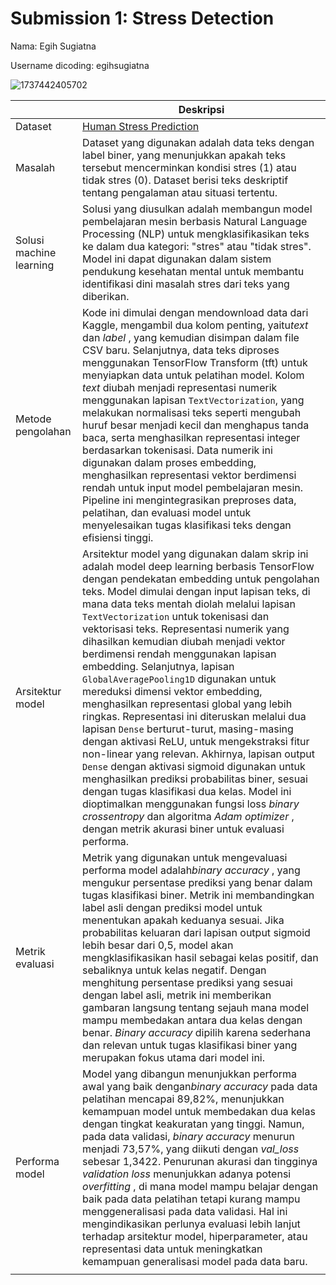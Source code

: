 # Submission 1: Stress Detection

Nama: Egih Sugiatna

Username dicoding: egihsugiatna

![1737442405702](https://storage.googleapis.com/kaggle-datasets-images/2961947/5100130/dddc8ae8e2864dcc95d830467e023383/dataset-cover.jpg?t=2023-03-03-14-07-22)

|                         | Deskripsi                                                                                                                                                                                                                                                                                                                                                                                                                                                                                                                                                                                                                                                                                                                                                                                                                                                                                                                                                                                                                                                                              |
| ----------------------- | -------------------------------------------------------------------------------------------------------------------------------------------------------------------------------------------------------------------------------------------------------------------------------------------------------------------------------------------------------------------------------------------------------------------------------------------------------------------------------------------------------------------------------------------------------------------------------------------------------------------------------------------------------------------------------------------------------------------------------------------------------------------------------------------------------------------------------------------------------------------------------------------------------------------------------------------------------------------------------------------------------------------------------------------------------------------------------------- |
| Dataset                 | [Human Stress Prediction](https://www.kaggle.com/datasets/kreeshrajani/human-stress-prediction)                                                                                                                                                                                                                                                                                                                                                                                                                                                                                                                                                                                                                                                                                                                                                                                                                                                                                                                                                                                           |
| Masalah                 | Dataset yang digunakan adalah data teks dengan label biner, yang menunjukkan apakah teks tersebut mencerminkan kondisi stres (1) atau tidak stres (0). Dataset berisi teks deskriptif tentang pengalaman atau situasi tertentu.                                                                                                                                                                                                                                                                                                                                                                                                                                                                                                                                                                                                                                                                                                                                                                                                                                                        |
| Solusi machine learning | Solusi yang diusulkan adalah membangun model pembelajaran mesin berbasis Natural Language Processing (NLP) untuk mengklasifikasikan teks ke dalam dua kategori: "stres" atau "tidak stres". Model ini dapat digunakan dalam sistem pendukung kesehatan mental untuk membantu identifikasi dini masalah stres dari teks yang diberikan.                                                                                                                                                                                                                                                                                                                                                                                                                                                                                                                                                                                                                                                                                                                                                 |
| Metode pengolahan       | Kode ini dimulai dengan mendownload data dari Kaggle, mengambil dua kolom penting, yaitu*text* dan  *label* , yang kemudian disimpan dalam file CSV baru. Selanjutnya, data teks diproses menggunakan TensorFlow Transform (tft) untuk menyiapkan data untuk pelatihan model. Kolom *text* diubah menjadi representasi numerik menggunakan lapisan `TextVectorization`, yang melakukan normalisasi teks seperti mengubah huruf besar menjadi kecil dan menghapus tanda baca, serta menghasilkan representasi integer berdasarkan tokenisasi. Data numerik ini digunakan dalam proses embedding, menghasilkan representasi vektor berdimensi rendah untuk input model pembelajaran mesin. Pipeline ini mengintegrasikan preproses data, pelatihan, dan evaluasi model untuk menyelesaikan tugas klasifikasi teks dengan efisiensi tinggi.                                                                                                                                                                                                                                       |
| Arsitektur model        | Arsitektur model yang digunakan dalam skrip ini adalah model deep learning berbasis TensorFlow dengan pendekatan embedding untuk pengolahan teks. Model dimulai dengan input lapisan teks, di mana data teks mentah diolah melalui lapisan `TextVectorization` untuk tokenisasi dan vektorisasi teks. Representasi numerik yang dihasilkan kemudian diubah menjadi vektor berdimensi rendah menggunakan lapisan embedding. Selanjutnya, lapisan `GlobalAveragePooling1D` digunakan untuk mereduksi dimensi vektor embedding, menghasilkan representasi global yang lebih ringkas. Representasi ini diteruskan melalui dua lapisan `Dense` berturut-turut, masing-masing dengan aktivasi ReLU, untuk mengekstraksi fitur non-linear yang relevan. Akhirnya, lapisan output `Dense` dengan aktivasi sigmoid digunakan untuk menghasilkan prediksi probabilitas biner, sesuai dengan tugas klasifikasi dua kelas. Model ini dioptimalkan menggunakan fungsi loss *binary crossentropy* dan algoritma  *Adam optimizer* , dengan metrik akurasi biner untuk evaluasi performa. |
| Metrik evaluasi         | Metrik yang digunakan untuk mengevaluasi performa model adalah*binary accuracy* , yang mengukur persentase prediksi yang benar dalam tugas klasifikasi biner. Metrik ini membandingkan label asli dengan prediksi model untuk menentukan apakah keduanya sesuai. Jika probabilitas keluaran dari lapisan output sigmoid lebih besar dari 0,5, model akan mengklasifikasikan hasil sebagai kelas positif, dan sebaliknya untuk kelas negatif. Dengan menghitung persentase prediksi yang sesuai dengan label asli, metrik ini memberikan gambaran langsung tentang sejauh mana model mampu membedakan antara dua kelas dengan benar. *Binary accuracy* dipilih karena sederhana dan relevan untuk tugas klasifikasi biner yang merupakan fokus utama dari model ini.                                                                                                                                                                                                                                                                                                                |
| Performa model          | Model yang dibangun menunjukkan performa awal yang baik dengan*binary accuracy* pada data pelatihan mencapai 89,82%, menunjukkan kemampuan model untuk membedakan dua kelas dengan tingkat keakuratan yang tinggi. Namun, pada data validasi, *binary accuracy* menurun menjadi 73,57%, yang diikuti dengan *val_loss* sebesar 1,3422. Penurunan akurasi dan tingginya *validation loss* menunjukkan adanya potensi  *overfitting* , di mana model mampu belajar dengan baik pada data pelatihan tetapi kurang mampu menggeneralisasi pada data validasi. Hal ini mengindikasikan perlunya evaluasi lebih lanjut terhadap arsitektur model, hiperparameter, atau representasi data untuk meningkatkan kemampuan generalisasi model pada data baru.                                                                                                                                                                                                                                                                                                                           |
|                         |                                                                                                                                                                                                                                                                                                                                                                                                                                                                                                                                                                                                                                                                                                                                                                                                                                                                                                                                                                                                                                                                                        |
